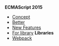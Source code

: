 **ECMAScript 2015**
* [Concept](https://github.com/ChoDragon9/es6/wiki/Concept)
* [Better](https://github.com/ChoDragon9/es6/wiki/Better)
* [New Features](https://github.com/ChoDragon9/es6/wiki/New+Features)
* [For library](https://github.com/ChoDragon9/es6/wiki/For+library)
**Libraries**
* [Webpack](https://github.com/ChoDragon9/es6/wiki/Webpack)